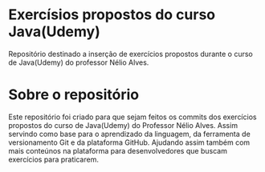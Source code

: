 # Exercísios propostos do curso Java(Udemy) 
Repositório destinado a inserção de exercícios propostos durante o curso de Java(Udemy) do professor Nélio Alves.

# Sobre o repositório
Este repositório foi criado para que sejam feitos os commits dos exercícios propostos do curso de Java(Udemy) do Professor Nélio Alves. Assim servindo como base para o aprendizado da linguagem, da ferramenta de versionamento Git e da plataforma GitHub. Ajudando assim também com mais conteúnos na plataforma para desenvolvedores que buscam exercícios para praticarem.
